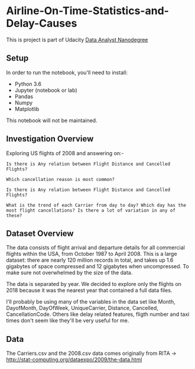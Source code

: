# Airline-On-Time-Statistics-and-Delay-Causes

This is project is part of Udacity [Data Analyst Nanodegree](https://eu.udacity.com/course/data-analyst-nanodegree--nd002)

## Setup
In order to run the notebook, you'll need to install:
- Python 3.6
- Jupyter (notebook or lab)
- Pandas
- Numpy
- Matplotlib

This notebook will not be maintained.



## Investigation Overview

Exploring US flights of 2008 and answering on:-

    Is there is Any relation between Flight Distance and Cancelled Flights?

    Which cancellation reason is most common?

    Is there is Any relation between Flight Distance and Cancelled Flights?

    What is the trend of each Carrier from day to day? Which day has the most flight cancellations? Is there a lot of variation in any of these?



## Dataset Overview

The data consists of flight arrival and departure details for all commercial flights within the USA, from October 1987 to April 2008. This is a large dataset: there are nearly 120 million records in total, and takes up 1.6 gigabytes of space compressed and 12 gigabytes when uncompressed. To make sure not overwhelmed by the size of the data.

The data is separated by year. We decided to explore only the flights on 2018 because it was the nearest year that contained a full data files.

I'll probably be using many of the variables in the data set like Month, DayofMonth, DayOfWeek, UniqueCarrier, Distance, Cancelled, CancellationCode. Others like delay related features, fligth number and taxi times don't seem like they'll be very useful for me.


## Data

The Carriers.csv and the 2008.csv data comes originally from RITA -> http://stat-computing.org/dataexpo/2009/the-data.html
